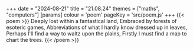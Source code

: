 +++
date = "2024-08-21"
title = "21.08.24"
themes = ["maths", "computers"]
[params]
  colour = 'poem'
  pageKey = 'src/poem.js'
+++
{{< poem >}}
Deeply lost within a fantastical land,
Embraced by forests of esoteric games,
Abbreviations of what I hardly know dressed up in leaves,
Perhaps I'll find a way to waltz upon the plains,
Firstly I must find a map to chart the trees.
{{< /poem >}}